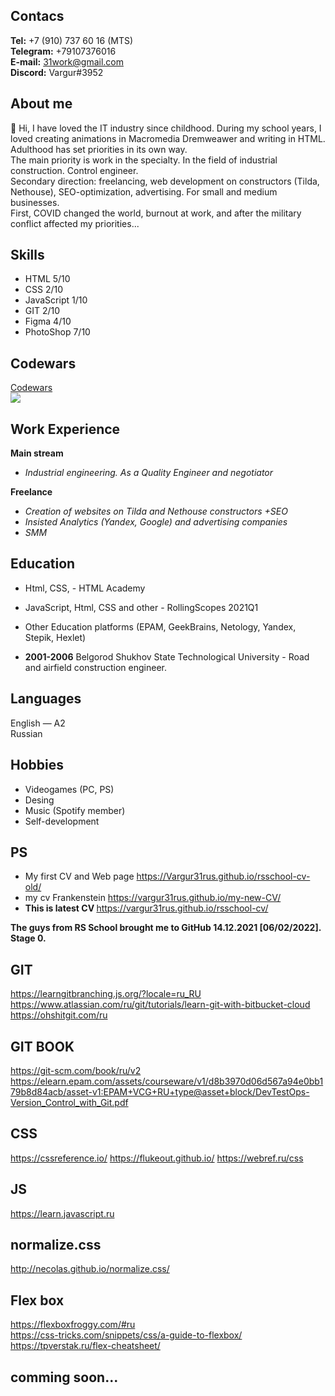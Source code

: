## Contacs
**Tel:** +7 (910) 737 60 16 (MTS)\
**Telegram:** +79107376016\
**E-mail:** 31work@gmail.com\
**Discord:** Vargur#3952

## About me
👋 Hi, I have loved the IT industry since childhood. During my school years, I loved creating animations in Macromedia Dremweawer and writing in HTML.<br>
Adulthood has set priorities in its own way.<br>
The main priority is work in the specialty. In the field of industrial construction. Control engineer.<br>
Secondary direction: freelancing, web development on constructors (Tilda, Nethouse), SEO-optimization, advertising. For small and medium businesses.<br>
First, COVID changed the world, burnout at work, and after the military conflict affected my priorities...

## Skills
* HTML 5/10
* CSS 2/10
* JavaScript 1/10
* GIT 2/10
* Figma 4/10
* PhotoShop 7/10

## Codewars
[Codewars](https://www.codewars.com/users/Vargur31rus)   
![](https://www.codewars.com/users/Vargur31rus/badges/large)

## Work Experience
**Main stream**
* *Industrial engineering. As a Quality Engineer and negotiator* 

**Freelance**
* *Creation of websites on Tilda and Nethouse constructors +SEO*
* *Insisted Analytics (Yandex, Google) and advertising companies*
* *SMM*

## Education
* Html, CSS, - HTML Academy
* JavaScript, Html, CSS and other - RollingScopes 2021Q1
* Other Education platforms (EPAM, GeekBrains, Netology, Yandex, Stepik, Hexlet)

* **2001-2006** Belgorod Shukhov State Technological University -
Road and airfield construction engineer.

## Languages
English — A2 \
Russian

## Hobbies
* Videogames (PC, PS)
* Desing 
* Music (Spotify member)
* Self-development
## PS

- My first CV and Web page https://Vargur31rus.github.io/rsschool-cv-old/<br>
- my cv Frankenstein https://vargur31rus.github.io/my-new-CV/<br>
- <b>This is latest CV </b>https://vargur31rus.github.io/rsschool-cv/

<b>The guys from RS School brought me to GitHub 14.12.2021 [06/02/2022]. Stage 0.</b>


## GIT 
https://learngitbranching.js.org/?locale=ru_RU                                       <br>
https://www.atlassian.com/ru/git/tutorials/learn-git-with-bitbucket-cloud    <br>
https://ohshitgit.com/ru

## GIT BOOK
https://git-scm.com/book/ru/v2<br>
https://elearn.epam.com/assets/courseware/v1/d8b3970d06d567a94e0bb179b8d84acb/asset-v1:EPAM+VCG+RU+type@asset+block/DevTestOps-Version_Control_with_Git.pdf

## CSS 
https://cssreference.io/
https://flukeout.github.io/
https://webref.ru/css

## JS
https://learn.javascript.ru

## normalize.css
http://necolas.github.io/normalize.css/

## Flex box
https://flexboxfroggy.com/#ru<br>
https://css-tricks.com/snippets/css/a-guide-to-flexbox/<br>
https://tpverstak.ru/flex-cheatsheet/<br>

## comming soon...
